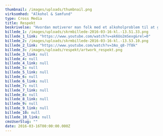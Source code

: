 ```yaml
---
thumbnail: /images/uploads/thumbnail.png
virksomhed: "Alkohol & Samfund"
type: Cross Media
title: Respekt
beskrivelse: "Hvordan motiverer man folk med et alkoholproblem til at gøre noget ved det? Hjaltelin Stahls cross media kampagne for Alkohol &amp; Samfund har vist, at det er gulerod og ikke pisk, der skal til. Ved at fokusere på det, der venter på den anden side af misbruget, lykkedes det at fåmarkant flere til at tage imod et af de mange behandlingstilbud, som kommunernetilbyder.\n\n"
billede_1: /images/uploads/skrmbillede-2016-03-16-kl.-13.51.33.png
billede_1_link: "https://www.youtube.com/watch?v=ak6Uo2mSexg&rel=0"
billede_2: /images/uploads/skrmbillede-2016-03-16-kl.-13.53.10.png
billede_2_link: "https://www.youtube.com/watch?v=3Ao_q8-7f8k"
billede_3: /images/uploads/respekt/artwork_respekt.png
billede_3_link: null
billede_4: null
billede_4_link: null
billede_5: null
billede_5_link: null
billede_6: null
billede_6_link: null
billede_7: null
billede_7_link: null
billede_8: null
billede_8_link: null
billede_9: null
billede_9_link: null
billede_10: null
billede_10_link: null
cmsUserSlug: ""
date: 2016-03-16T00:00:00.000Z
---
```


